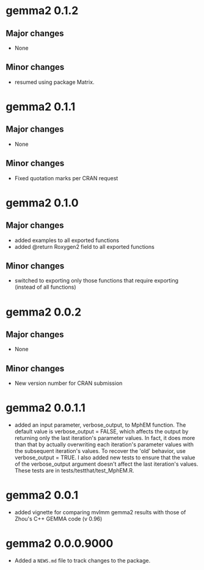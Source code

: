 # gemma2 0.1.2

## Major changes

* None

## Minor changes

* resumed using package Matrix.




# gemma2 0.1.1

## Major changes

* None

## Minor changes

* Fixed quotation marks per CRAN request



# gemma2 0.1.0

## Major changes

* added examples to all exported functions
* added @return Roxygen2 field to all exported functions

## Minor changes

* switched to exporting only those functions that require exporting (instead of all functions)



# gemma2 0.0.2

## Major changes

* None

## Minor changes

* New version number for CRAN submission



# gemma2 0.0.1.1

* added an input parameter, verbose_output, to MphEM function. The default value is verbose_output = FALSE, which affects the output by returning only the last iteration's parameter values. In fact, it does more than that by actually overwriting each iteration's parameter values with the subsequent iteration's values. To recover the 'old' behavior, use verbose_output = TRUE. I also added new tests to ensure that the value of the verbose_output argument doesn't affect the last iteration's values. These tests are in tests/testthat/test_MphEM.R.

# gemma2 0.0.1

* added vignette for comparing mvlmm gemma2 results with those of Zhou's C++ GEMMA code (v 0.96)

# gemma2 0.0.0.9000

* Added a `NEWS.md` file to track changes to the package.



